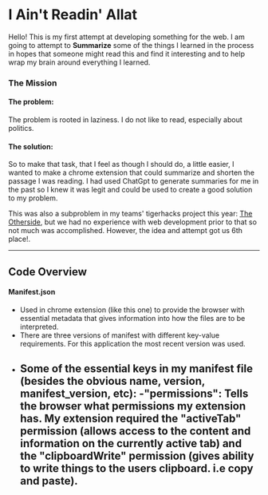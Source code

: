 # I Ain't Readin' Allat

Hello! This is my first attempt at developing something for the web. I am going to attempt to **Summarize** some of the things I learned in the process in hopes that someone might read this and find it interesting and to help wrap my brain around everything I learned.

### The Mission

#### The problem:
The problem is rooted in laziness. I do not like to read, especially about politics. 

#### The solution:
So to make that task, that I feel as though I should do, a little easier, I wanted to make a chrome extension that could summarize and shorten the passage I was reading. I had used ChatGpt to generate summaries for me in the past so I knew it was legit and could be used to create a good solution to my problem.

This was also a subproblem in my teams' tigerhacks project this year: [The Otherside](https://github.com/aaron-yang799/tiger-hacks), but we had no experience with web development prior to that so not much was accomplished. However, the idea and attempt got us 6th place!.

--------------

## Code Overview

#### Manifest.json

- Used in chrome extension (like this one) to provide the browser with essential metadata that gives information into how the files are to be interpreted.
- There are three versions of manifest with different key-value requirements. For this application the most recent version was used.
- Some of the essential keys in my manifest file (besides the obvious name, version, manifest_version, etc):
    -"permissions": Tells the browser what permissions my extension has. My extension required the "activeTab" permission (allows access to the content and information on the currently active tab) and the "clipboardWrite" permission (gives ability to write things to the users clipboard. i.e copy and paste).
    -
